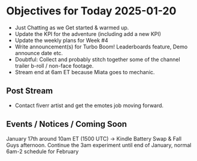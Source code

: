 # Objectives for Today 2025-01-20

- Just Chatting as we Get started & warmed up.
- Update the KPI for the adventure (including add a new KPI)
- Update the weekly plans for Week #4
- Write announcement(s) for Turbo Boom! Leaderboards feature, Demo announce date etc.
- Doubtful: Collect and probably stitch together some of the channel trailer b-roll / non-face footage.
- Stream end at 6am ET because Miata goes to mechanic.

## Post Stream

- Contact fiverr artist and get the emotes job moving forward.


## Events / Notices / Coming Soon

January 17th around 10am ET (1500 UTC) -> Kindle Battery Swap & Fall Guys afternoon.
Continue the 3am experiment until end of January, normal 6am-2 schedule for February


